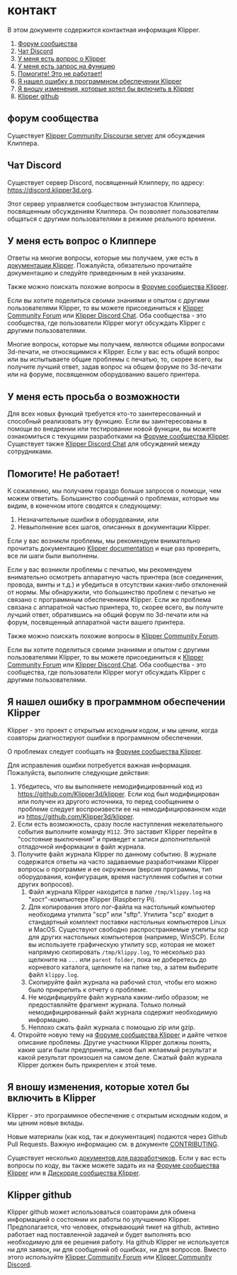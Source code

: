 # контакт

В этом документе содержится контактная информация Klipper.

1. [Форум сообщества](#community-forum)
1. [Чат Discord](#discord-chat)
1. [У меня есть вопрос о Klipper](#i-have-a-question-about-klipper)
1. [У меня есть запрос на функцию](#i-have-a-feature-request)
1. [Помогите! Это не работает!](#help-it-doesnt-work)
1. [Я нашел ошибку в программном обеспечении Klipper](#i-found-a-bug-in-the-klipper-software)
1. [Я вношу изменения, которые хотел бы включить в Klipper](#i-am-making-changes-that-id-like-to-include-in-klipper)
1. [Klipper github](#klipper-github)

## форум сообщества

Существует [Klipper Community Discourse server](https://community.klipper3d.org) для обсуждения Клиппера.

## Чат Discord

Существует сервер Discord, посвященный Клипперу, по адресу: <https://discord.klipper3d.org>.

Этот сервер управляется сообществом энтузиастов Клиппера, посвященным обсуждениям Клиппера. Он позволяет пользователям общаться с другими пользователями в режиме реального времени.

## У меня есть вопрос о Клиппере

Ответы на многие вопросы, которые мы получаем, уже есть в [документации Klipper](Overview.md). Пожалуйста, обязательно прочитайте документацию и следуйте приведенным в ней указаниям.

Также можно поискать похожие вопросы в [Форуме сообщества Klipper](#community-forum).

Если вы хотите поделиться своими знаниями и опытом с другими пользователями Klipper, то вы можете присоединиться к [Klipper Community Forum](#community-forum) или [Klipper Discord Chat](#discord-chat). Оба сообщества - это сообщества, где пользователи Klipper могут обсуждать Klipper с другими пользователями.

Многие вопросы, которые мы получаем, являются общими вопросами 3d-печати, не относящимися к Klipper. Если у вас есть общий вопрос или вы испытываете общие проблемы с печатью, то, скорее всего, вы получите лучший ответ, задав вопрос на общем форуме по 3d-печати или на форуме, посвященном оборудованию вашего принтера.

## У меня есть просьба о возможности

Для всех новых функций требуется кто-то заинтересованный и способный реализовать эту функцию. Если вы заинтересованы в помощи во внедрении или тестировании новой функции, вы можете ознакомиться с текущими разработками на [Форуме сообщества Klipper](#форум‐сообщества). Существует также [Klipper Discord Chat](#discord-чат) для обсуждений между сотрудниками.

## Помогите! Не работает!

К сожалению, мы получаем гораздо больше запросов о помощи, чем можем ответить. Большинство сообщений о проблемах, которые мы видим, в конечном итоге сводятся к следующему:

1. Незначительные ошибки в оборудовании, или
1. Невыполнение всех шагов, описанных в документации Klipper.

Если у вас возникли проблемы, мы рекомендуем внимательно прочитать документацию [Klipper documentation](Overview.md) и еще раз проверить, все ли шаги были выполнены.

Если у вас возникли проблемы с печатью, мы рекомендуем внимательно осмотреть аппаратную часть принтера (все соединения, провода, винты и т.д.) и убедиться в отсутствии каких-либо отклонений от нормы. Мы обнаружили, что большинство проблем с печатью не связано с программным обеспечением Klipper. Если же проблема связана с аппаратной частью принтера, то, скорее всего, вы получите лучший ответ, обратившись на общий форум по 3d-печати или на форум, посвященный аппаратной части вашего принтера.

Также можно поискать похожие вопросы в [Klipper Community Forum](#community-forum).

Если вы хотите поделиться своими знаниями и опытом с другими пользователями Klipper, то вы можете присоединиться к [Klipper Community Forum](#community-forum) или [Klipper Discord Chat](#discord-chat). Оба сообщества - это сообщества, где пользователи Klipper могут обсуждать Klipper с другими пользователями.

## Я нашел ошибку в программном обеспечении Klipper

Klipper - это проект с открытым исходным кодом, и мы ценим, когда соавторы диагностируют ошибки в программном обеспечении.

О проблемах следует сообщать на [Форуме сообщества Klipper](#community-forum).

Для исправления ошибки потребуется важная информация. Пожалуйста, выполните следующие действия:

1. Убедитесь, что вы выполняете немодифицированный код из <https://github.com/Klipper3d/klipper>. Если код был модифицирован или получен из другого источника, то перед сообщением о проблеме следует воспроизвести ее на немодифицированном коде из <https://github.com/Klipper3d/klipper>.
1. Если есть возможность, сразу после наступления нежелательного события выполните команду `M112`. Это заставит Klipper перейти в "состояние выключения" и приведет к записи дополнительной отладочной информации в файл журнала.
1. Получите файл журнала Klipper по данному событию. В журнале содержатся ответы на часто задаваемые разработчиками Klipper вопросы о программе и ее окружении (версия программы, тип оборудования, конфигурация, время наступления события и сотни других вопросов).
   1. Файл журнала Klipper находится в папке `/tmp/klippy.log` на "хост"-компьютере Klipper (Raspberry Pi).
   1. Для копирования этого лог-файла на настольный компьютер необходима утилита "scp" или "sftp". Утилита "scp" входит в стандартный комплект поставки настольных компьютеров Linux и MacOS. Существуют свободно распространяемые утилиты scp для других настольных компьютеров (например, WinSCP). Если вы используете графическую утилиту scp, которая не может напрямую скопировать `/tmp/klippy.log`, то несколько раз щелкните на `...` или `parent folder`, пока не доберетесь до корневого каталога, щелкните на папке `tmp`, а затем выберите файл `klippy.log`.
   1. Скопируйте файл журнала на рабочий стол, чтобы его можно было прикрепить к отчету о проблеме.
   1. Не модифицируйте файл журнала каким-либо образом; не предоставляйте фрагмент журнала. Только полный немодифицированный файл журнала содержит необходимую информацию.
   1. Неплохо сжать файл журнала с помощью zip или gzip.
1. Откройте новую тему на [Форуме сообщества Klipper](#community-forum) и дайте четкое описание проблемы. Другие участники Klipper должны понять, какие шаги были предприняты, каков был желаемый результат и какой результат произошел на самом деле. Сжатый файл журнала Klipper должен быть прикреплен к этой теме.

## Я вношу изменения, которые хотел бы включить в Klipper

Klipper - это программное обеспечение с открытым исходным кодом, и мы ценим новые вклады.

Новые материалы (как код, так и документация) подаются через Github Pull Requests. Важную информацию см. в документе [CONTRIBUTING](CONTRIBUTING.md).

Существует несколько [документов для разработчиков](Overview.md#developer-documentation). Если у вас есть вопросы по коду, вы также можете задать их на [Форуме сообщества Klipper](#community-forum) или в [Дискорде сообщества Klipper](#discord-chat).

## Klipper github

Klipper github может использоваться соавторами для обмена информацией о состоянии их работы по улучшению Klipper. Предполагается, что человек, открывающий тикет на github, активно работает над поставленной задачей и будет выполнять всю необходимую для ее решения работу. На github Klipper не используется ни для заявок, ни для сообщений об ошибках, ни для вопросов. Вместо этого используйте [Klipper Community Forum](#community-forum) или [Klipper Community Discord](#discord-chat).
